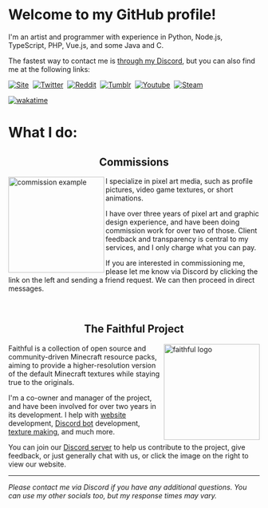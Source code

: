 <h1>Welcome to my GitHub profile!</h1>

I'm an artist and programmer with experience in Python, Node.js, TypeScript, PHP, Vue.js, and some Java and C.

The fastest way to contact me is [through my Discord](https://discord.com/users/360249987927638016), but you can also find me at the following links:

<a href="https://3vorp.github.io"><img alt="Site" src="https://img.shields.io/badge/Website-4a4a4e?style=for-the-badge&logoColor=white"></a>&nbsp;
<a href="https://twitter.com/3vorp"><img alt="Twitter" src="https://img.shields.io/badge/Twitter-1DA1F2?style=for-the-badge&logo=twitter&logoColor=white"></a>&nbsp;
<a href="https://reddit.com/u/3vorp"><img alt="Reddit" src="https://img.shields.io/badge/Reddit-FF5700?style=for-the-badge&logo=reddit&logoColor=white"></a>&nbsp;
<a href="https://tumblr.com/evorp"><img alt="Tumblr" src="https://img.shields.io/badge/Tumblr-34526f?style=for-the-badge&logo=tumblr&logoColor=white"></a>&nbsp;
<a href="https://www.youtube.com/@evorp"><img alt="Youtube" src="https://img.shields.io/badge/YouTube-FF0000?style=for-the-badge&logo=youtube&logoColor=white"></a>&nbsp;
<a href="https://steamcommunity.com/id/3vorp/"><img alt="Steam" src="https://img.shields.io/badge/Steam-2A475E?style=for-the-badge&logo=steam&logoColor=white"></a>&nbsp;

[![wakatime](https://wakatime.com/badge/user/a6180042-a9f4-4c2b-9f41-3a02f3d617a3.svg?style=for-the-badge)](https://wakatime.com/@Evorp)

<h1>What I do:</h1>

<h2 align="center">Commissions</h2>
<a href="https://discord.com/users/360249987927638016">
  <img
       src="https://3vorp.github.io/logo/cooking.gif"
       alt="commission example"
       height="192"
       width="192"
       align="left"
  />
</a>

<p>
  I specialize in pixel art media, such as profile pictures, video game textures, or short animations.
  
  I have over three years of pixel art and graphic design experience, and have been doing commission work for over two of those. Client feedback and transparency is central to my services, and I only charge what you can pay.
  
  If you are interested in commissioning me, please let me know via Discord by clicking the link on the left and sending a friend request. We can then proceed in direct messages.
</p>

<br>

<h2 align="center">The Faithful Project</h2>

<a href="https://faithfulpack.net">
  <img 
       src="https://github.com/Faithful-Resource-Pack/Branding/blob/main/logos/transparent/512/plain_logo.png?raw=true" 
       alt="faithful logo"
       height="192"
       align="right"
  />
</a>

<p>
  Faithful is a collection of open source and community-driven Minecraft resource packs, aiming to provide a higher-resolution version of the default Minecraft textures while staying true to the originals.

  I'm a co-owner and manager of the project, and have been involved for over two years in its development. I help with [website](https://github.com/Faithful-Resource-Pack/Website) development, [Discord bot](https://github.com/Faithful-Resource-Pack/CompliBot) development, [texture making](https://docs.faithfulpack.net/pages/manuals/contributor-handbook), and much more.

  You can join our [Discord server](https://discord.gg/sN9YRQbBv7) to help us contribute to the project, give feedback, or just generally chat with us, or click the image on the right to view our website.
</p>

<hr>

*Please contact me via Discord if you have any additional questions. You can use my other socials too, but my response times may vary.*
